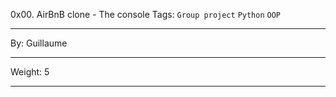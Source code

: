 0x00. AirBnB clone - The console
Tags: `Group project` `Python` `OOP`
<hr>
By: Guillaume
<hr>
Weight: 5
<hr>
